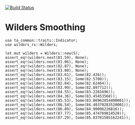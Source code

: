 [![Build Status](https://travis-ci.com/immortalinfidel/wilders-rs.svg?branch=master)](https://travis-ci.com/immortalinfidel/wilders-rs)

# Wilders Smoothing  

```
use ta_common::traits::Indicator;
use wilders_rs::Wilders;

let mut wilders = Wilders::new(5);
assert_eq!(wilders.next(81.59), None);
assert_eq!(wilders.next(81.06), None);
assert_eq!(wilders.next(82.87), None);
assert_eq!(wilders.next(83.00), None);
assert_eq!(wilders.next(83.61), Some(82.426));
assert_eq!(wilders.next(83.15), Some(82.5708));
assert_eq!(wilders.next(82.84), Some(82.62464));
assert_eq!(wilders.next(83.99), Some(82.897712));
assert_eq!(wilders.next(84.55), Some(83.2281696));
assert_eq!(wilders.next(84.36), Some(83.45453568));
assert_eq!(wilders.next(85.53), Some(83.86962854400001));
assert_eq!(wilders.next(86.54), Some(84.40370283520001));
assert_eq!(wilders.next(86.89), Some(84.90096226816));
assert_eq!(wilders.next(87.77), Some(85.474769814528));
assert_eq!(wilders.next(87.29), Some(85.83781585162241));
```